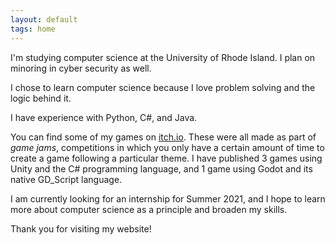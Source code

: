 ```yaml
---
layout: default
tags: home
---
```


I'm studying computer science at the University of Rhode Island. I plan on minoring in cyber security as well.

I chose to learn computer science because I love problem solving and the logic behind it. 

I have experience with Python, C#, and Java.

You can find some of my games on [itch.io](https://source1012.itch.io/). These were all made as part of  _game jams_, competitions in which you only have a certain amount of time to create a game following a particular theme. I have published 3 games using Unity and the C# programming language, and 1 game using Godot and its native GD_Script language. 

I am currently looking for an internship for Summer 2021, and I hope to learn more about computer science as a principle and broaden my skills.

Thank you for visiting my website! 

